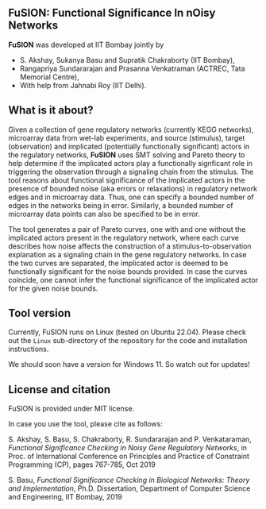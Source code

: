 ## FuSION: Functional Significance In nOisy Networks

**FuSION** was developed at IIT Bombay jointly by 
* S. Akshay, Sukanya Basu and Supratik Chakraborty (IIT Bombay), 
* Rangapriya Sundararajan and Prasanna Venkatraman (ACTREC, Tata Memorial Centre), 
* With help from Jahnabi Roy (IIT Delhi).

## What is it about?
Given a collection of gene regulatory networks (currently KEGG networks), microarray data from wet-lab experiments, 
and source (stimulus), target (observation) and implicated (potentially functionally significant) actors in the
regulatory networks, **FuSION** uses SMT solving and Pareto theory to help determine if the implicated actors play a 
functionally signficant role in triggering the observation through a signaling chain from the stimulus. The tool 
reasons about functional significance of the implicated actors in the presence of bounded noise (aka errors or relaxations) 
in regulatory network edges and in microarray data. Thus, one can specify a bounded number of edges in the networks being 
in error.  Similarly, a bounded number of microarray data points can also be specified to be in error.  

The tool generates a pair of Pareto curves, one with and one without the implicated actors present in the regulatory network, 
where each curve describes how noise affects the construction of a stimulus-to-observation explanation as a signaling chain
in the gene regulatory networks.  In case the two curves are separated, the implicated actor is deemed to be functionally 
significant for the noise bounds provided.  In case the curves coincide, one cannot infer the functional significance of the 
implicated actor for the given noise bounds.

## Tool version 
Currently, FuSION runs on Linux (tested on Ubuntu 22.04).  Please check out the ```Linux``` sub-directory of the repository for 
the code and installation instructions. 

We should soon have a version for Windows 11.  So watch out for updates!

## License and citation
FuSION is provided under MIT license.

In case you use the tool, please cite as follows:

S. Akshay, S. Basu, S. Chakraborty, R. Sundararajan and P. Venkataraman, *Functional Significance Checking in Noisy Gene Regulatory Networks*, 
in Proc. of International Conference on Principles and Practice of Constraint Programming (CP), pages 767-785, Oct 2019

S. Basu, *Functional Significance Checking in Biological Networks: Theory and Implementation*, Ph.D. Dissertation, Department of Computer 
Science and Engineering, IIT Bombay, 2019
